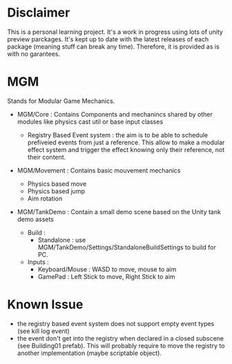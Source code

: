 # Disclaimer
This is a personal learning project. It's a work in progress using lots of unity preview parckages. It's kept up to date with the latest releases of each package (meaning stuff can break any time). Therefore, it is provided as is with no garantees.

# MGM
Stands for Modular Game Mechanics.

* MGM/Core : Contains Components and mechanincs shared by other modules like physics cast util or base input classes
  * Registry Based Event system : the aim is to be able to schedule prefiveied events from just a reference. This allow to make a modular effect system and trigger the effect knowing only their reference, not their content.

* MGM/Movement : Contains basic mouvement mechanics
  * Physics based move
  * Physics based jump
  * Aim rotation

* MGM/TankDemo : Contain a small demo scene based on the Unity tank demo assets
  * Build :
    * Standalone : use MGM/TankDemo/Settings/StandaloneBuildSettings to build for PC.
  * Inputs :
    * Keyboard/Mouse : WASD to move, mouse to aim
    * GamePad : Left Stick to move, Right Stick to aim
    
# Known Issue
* the registry based event system does not support empty event types (see kill log event)
* the event don't get into the registry when declared in a closed subscene (see Building01 prefab). This will probably require to move the registry to another implementation (maybe scriptable object).
